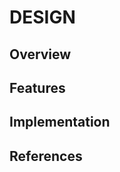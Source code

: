 <!--
BLOOM Pattern:
{
  "metadata": {
    "timestamp": "2025-05-28 19:17:29",
    "author": "isdood",
    "pattern_version": "1.0.0",
    "color": "#8abaa4"
  }
}
-->

# DESIGN

## Overview

## Features

## Implementation

## References
